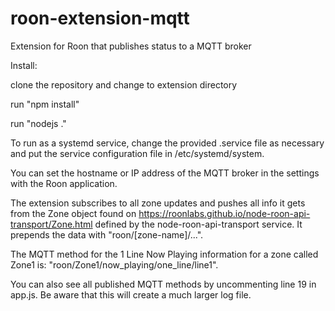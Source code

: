 # roon-extension-mqtt
Extension for Roon that publishes status to a MQTT broker

Install:

clone the repository and change to extension directory

run "npm install"

run "nodejs ."


To run as a systemd service, change the provided .service file as necessary and put the service configuration file in /etc/systemd/system.

You can set the hostname or IP address of the MQTT broker in the settings with the Roon application.


The extension subscribes to all zone updates and pushes all info it gets from the Zone object found on https://roonlabs.github.io/node-roon-api-transport/Zone.html defined by the node-roon-api-transport service. It prepends the data with "roon/[zone-name]/...".

The MQTT method for the 1 Line Now Playing information for a zone called Zone1 is: "roon/Zone1/now_playing/one_line/line1".

You can also see all published MQTT methods by uncommenting line 19 in app.js. Be aware that this will create a much larger log file.
